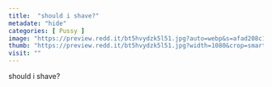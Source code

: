 ```yaml
---
title:  "should i shave?"
metadate: "hide"
categories: [ Pussy ]
image: "https://preview.redd.it/bt5hvydzk5l51.jpg?auto=webp&s=afad208c19162ac41b4a09e4db19d34163adb435"
thumb: "https://preview.redd.it/bt5hvydzk5l51.jpg?width=1080&crop=smart&auto=webp&s=dbcbd6c4a062443c3b437fc3c1ebc2ac2dcf53a9"
visit: ""
---
```

should i shave?
